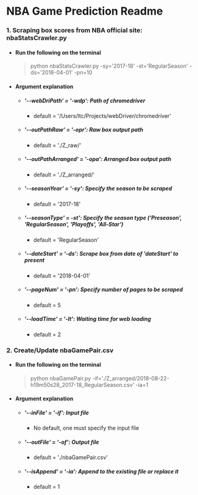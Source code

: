 # NBA Game Prediction Readme
### 1. Scraping box scores from NBA official site: nbaStatsCrawler.py
- #### Run the following on the terminal 
    > python nbaStatsCrawler.py -sy='2017-18' -st='RegularSeason' -ds='2018-04-01' -pn=10

- #### Argument explanation
    - ##### '--webDriPath' = '-wdp': Path of chromedriver
        - default = '/Users/ltc/Projects/webDriver/chromedriver'
    - ##### '--outPathRaw' = '-opr': Raw box output path
        - default = './Z_raw/'
    - ##### '--outPathArranged' = '-opa': Arranged box output path
        - default = './Z_arranged/'
    - ##### '--seasonYear' = '-sy': Specify the season to be scraped
        - default = '2017-18'
    - ##### '--seasonType' = -st': Specify the season type ('Preseason', 'RegularSeason', 'Playoffs', 'All-Star') 
        - default = 'RegularSeason'
    - ##### '--dateStart' = '-ds': Scrape box from date of 'dateStart' to present
        - default = '2018-04-01'
    - ##### '--pageNum' = '-pn': Specify number of pages to be scraped
        - default = 5
    - ##### '--loadTime' = '-lt': Waiting time for web loading
        - default = 2

### 2. Create/Update nbaGamePair.csv
- #### Run the following on the terminal 
    > python nbaGamePair.py -if='./Z_arranged/2018-08-22-h19m50s28_2017-18_RegularSeason.csv' -ia=1

- #### Argument explanation
    - ##### '--inFile' = '-if': Input file
        - No default, one must specify the input file
    - ##### '--outFile' = '-of': Output file
        - default = './nbaGamePair.csv'
    - ##### '--isAppend' = '-ia': Append to the existing file or replace it
        - default = 1
